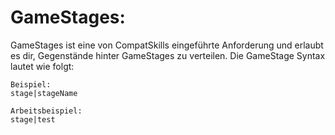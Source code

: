 # GameStages:

GameStages ist eine von CompatSkills eingeführte Anforderung und erlaubt es dir, Gegenstände hinter GameStages zu verteilen. Die GameStage Syntax lautet wie folgt:

    Beispiel:
    stage|stageName
    
    Arbeitsbeispiel:
    stage|test